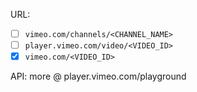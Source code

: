URL:
- [ ] `vimeo.com/channels/<CHANNEL_NAME>`
- [ ] `player.vimeo.com/video/<VIDEO_ID>`
- [x] `vimeo.com/<VIDEO_ID>`

API:
more @ player.vimeo.com/playground
